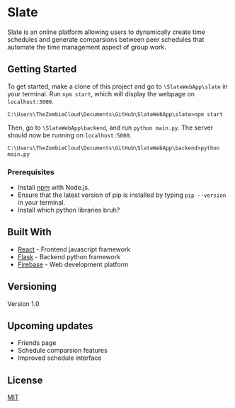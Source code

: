 # Slate

Slate is an online platform allowing users to dynamically create time schedules and generate comparsions between peer schedules that automate the time management aspect of group work.

## Getting Started

To get started, make a clone of this project and go to `\SlateWebApp\slate` in your terminal. Run `npm start`, which will display the webpage on `localhost:3000`.

```
C:\Users\TheZombieCloud\Documents\GitHub\SlateWebApp\slate>npm start
```

Then, go to `\SlateWebApp\backend`, and run `python main.py`. The server should now be running on `localhost:5000`.

```
C:\Users\TheZombieCloud\Documents\GitHub\SlateWebApp\backend>python main.py
```

### Prerequisites
* Install [npm](https://www.npmjs.com/get-npm) with Node.js.
* Ensure that the latest version of pip is installed by typing `pip --version` in your terminal.
* Install which python libraries bruh?

## Built With

* [React](https://reactjs.org/) - Frontend javascript framework
* [Flask](https://palletsprojects.com/p/flask/) - Backend python framework
* [Firebase](https://firebase.google.com/) - Web development platform

## Versioning

Version 1.0

## Upcoming updates
* Friends page
* Schedule comparsion features
* Improved schedule interface

## License

[MIT](https://choosealicense.com/licenses/mit/)

